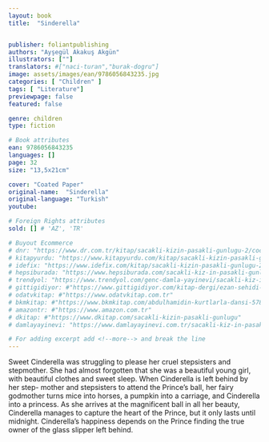 ```yaml
---
layout: book
title:  "Sinderella"


publisher: foliantpublishing
authors: "Ayşegül Akakuş Akgün"
illustrators: [""]
translators: #["naci-turan","burak-dogru"]
image: assets/images/ean/9786056843235.jpg
categories: [ "Children" ]
tags: [ "Literature"]
previewpage: false
featured: false

genre: children
type: fiction

# Book attributes
ean: 9786056843235
languages: []
page: 32
size: "13,5x21cm"

cover: "Coated Paper"
original-name:  "Sinderella"
original-language: "Turkish"
youtube:

# Foreign Rights attributes
sold: [] # 'AZ', 'TR'

# Buyout Ecommerce
# dnr: "https://www.dr.com.tr/kitap/sacakli-kizin-pasakli-gunlugu-2/cocuk-ve-genclik/genclik-10-yas/roman-oyku/urunno=0001893059001"
# kitapyurdu: "https://www.kitapyurdu.com/kitap/sacakli-kizin-pasakli-gunlugu-2-/560122.html&filter_name=Sa%C3%A7akl%C4%B1+K%C4%B1z%27%C4%B1n+Pasakl%C4%B1+G%C3%BCnl%C3%BC%C4%9F%C3%BC+2"
# idefix: "https://www.idefix.com/kitap/sacakli-kizin-pasakli-gunlugu-2/cocuk-ve-genclik/genclik-10-yas/roman-oyku/urunno=0001893059001"
# hepsiburada: "https://www.hepsiburada.com/sacakli-kiz-in-pasakli-gunlugu-2-damla-yayinevi-p-HBV000012ER86"
# trendyol: "https://www.trendyol.com/genc-damla-yayinevi/sacakli-kiz-in-pasakli-gunlugu-2-p-54825777"
# gittigidiyor: #"https://www.gittigidiyor.com/kitap-dergi/ezan-sehidi-adnan-menderes_pdp_732728793"
# odatvkitap: #"https://www.odatvkitap.com.tr"
# bkmkitap: #"https://www.bkmkitap.com/abdulhamidin-kurtlarla-dansi-578226"
# amazontr: #"https://www.amazon.com.tr"
# dkitap: #"https://www.dkitap.com/sacakli-kizin-pasakli-gunlugu"
# damlayayinevi: "https://www.damlayayinevi.com.tr/sacakli-kiz-in-pasakli-gunlugu-2-bu-iste-bi-terslik-var"

# For adding excerpt add <!--more--> and break the line
---
```

Sweet Cinderella was struggling to please her
cruel stepsisters and stepmother. She had almost
forgotten that she was a beautiful young girl, with
beautiful clothes and sweet sleep.
When Cinderella is left behind by her step-
mother and stepsisters to attend the Prince’s
ball, her fairy godmother turns mice into horses,
a pumpkin into a carriage, and Cinderella into a
princess. As she arrives at the magnificent ball in
all her beauty, Cinderella manages to capture the
heart of the Prince, but it only lasts until midnight.
Cinderella’s happiness depends on the Prince
finding the true owner of the glass slipper left
behind.
<!--more--> 

